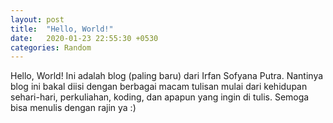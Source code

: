 ```yaml
---
layout: post
title:  "Hello, World!"
date:   2020-01-23 22:55:30 +0530
categories: Random
---
```

Hello, World! Ini adalah blog (paling baru) dari Irfan Sofyana Putra. 
Nantinya blog ini bakal diisi dengan berbagai macam tulisan mulai dari 
kehidupan sehari-hari, perkuliahan, koding, dan apapun yang ingin di tulis.
Semoga bisa menulis dengan rajin ya :)